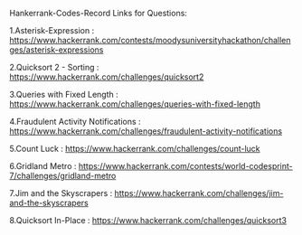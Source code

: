 Hankerrank-Codes-Record
Links for Questions:

1.Asterisk-Expression : https://www.hackerrank.com/contests/moodysuniversityhackathon/challenges/asterisk-expressions

2.Quicksort 2 - Sorting : https://www.hackerrank.com/challenges/quicksort2

3.Queries with Fixed Length : https://www.hackerrank.com/challenges/queries-with-fixed-length

4.Fraudulent Activity Notifications : https://www.hackerrank.com/challenges/fraudulent-activity-notifications

5.Count Luck : https://www.hackerrank.com/challenges/count-luck

6.Gridland Metro : https://www.hackerrank.com/contests/world-codesprint-7/challenges/gridland-metro

7.Jim and the Skyscrapers : https://www.hackerrank.com/challenges/jim-and-the-skyscrapers

8.Quicksort In-Place : https://www.hackerrank.com/challenges/quicksort3
